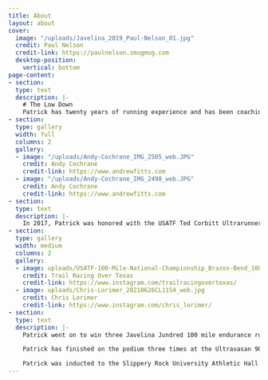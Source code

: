 ```yaml
---
title: About
layout: about
cover:
  image: "/uploads/Javelina_2019_Paul-Nelson_01.jpg"
  credit: Paul Nelson
  credit-link: https://paulnelson.smugmug.com
  desktop-position:
    vertical: bottom
page-content:
- section:
  type: text
  description: |-
    # The Low Down
    Patrick has twenty years of running experience and has been coaching endurance athletes for ten years.  He is a native of Southwestern PA and obtained a B.S. in Exercise Science while competing in Cross Country/Track and Field at Slippery Rock University. Patrick runs professionally for HOKA One One and GU Energy Labs.
- section:
  type: gallery
  width: full
  columns: 2
  gallery:
  - image: "/uploads/Andy-Cochrane_IMG_2505_web.JPG"
    credit: Andy Cochrane
    credit-link: https://www.andrewfitts.com
  - image: "/uploads/Andy-Cochrane_IMG_2498_web.JPG"
    credit: Andy Cochrane
    credit-link: https://www.andrewfitts.com
- section:
  type: text
  description: |-
    In 2017, Patrick was honored with the USATF Ted Corbitt Ultrarunner of the Year award after stringing together a 3rd place finish at the IAU 100K World Championship and a 12th place finish at the prestigious Comrades Marathon in South Africa.  That fall he debuted in the 100 mile distance at the Javelina Jundred with his first major win and setting a course record in 13:01.14.
- section:
  type: gallery
  width: medium
  columns: 2
  gallery:
  - image: uploads/USATF-100-Mile-National-Championship_Brazos-Bend_100_IMG_2913_web.JPG
    credit: Trail Racing Over Texas
    credit-link: https://www.instagram.com/trailracingovertexas/
  - image: uploads/Chris-Lorimer_20210626CL1154_web.jpg
    credit: Chris Lorimer
    credit-link: https://www.instagram.com/chris_lorimer/
- section:
  type: text
  description: |-
    Patrick went on to win three Javelina Jundred 100 mile endurance runs in a row in 2017, 2018, and 2019.  Along the way, he won his first national championship at the 2019 USATF 100 Mile Trail Championships and set a new course record at Brazos Bend 100 in 12:21.43.  Patrick competed in his first Western States 100 Mile Endurance Run in the summer of 2019, finishing in 8th overall with a time of 15:54.31 and followed up with a 19th place performance at the 2021 WSER.

    Patrick has finished on the podium three times at the Ultravasan 90K in 2016-2018.  In 2020, Patrick won the Yeti 100 Mile Endurance Run setting a new course record en route. Patrick’s marks in the 50 mile (5:08), 100K (6:33), and 100 mile (12:21) distances all sit on the All-Time Top 10 north American Lists.

    Patrick was inducted to the Slippery Rock University Athletic Hall of Fame in 2021.  He lives in Savannah, GA with his wife Adrienne, their two dogs, and two cats.
---
```

